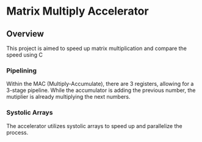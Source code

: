# Matrix Multiply Accelerator

## Overview
This project is aimed to speed up matrix multiplication and compare the speed using C

### Pipelining
Within the MAC (Multiply-Accumulate), there are 3 registers, allowing for a 3-stage pipeline. While the accumulator is adding the previous number, the mutiplier is already multiplying the next numbers.

### Systolic Arrays
The accelerator utilizes systolic arrays to speed up and parallelize the process.
